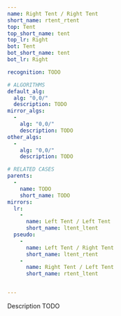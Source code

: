 ```yaml
---
name: Right Tent / Right Tent
short_name: rtent_rtent
top: Tent
top_short_name: tent
top_lr: Right
bot: Tent
bot_short_name: tent
bot_lr: Right

recognition: TODO

# ALGORITHMS
default_alg:
  alg: "0,0/"
  description: TODO
mirror_algs:
  -
    alg: "0,0/"
    description: TODO
other_algs:
  -
    alg: "0,0/"
    description: TODO

# RELATED CASES
parents:
  -
    name: TODO
    short_name: TODO
mirrors:
  lr:
    -
      name: Left Tent / Left Tent
      short_name: ltent_ltent
  pseudo:
    -
      name: Left Tent / Right Tent
      short_name: ltent_rtent
    -
      name: Right Tent / Left Tent
      short_name: rtent_ltent


---
```


Description TODO

